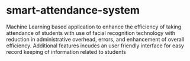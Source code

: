 # smart-attendance-system
Machine Learning based application to enhance the efficiency of taking attendance of students with use of facial  recognition technology with reduction in  administrative overhead, errors, and enhancement of  overall efficiency.  Additional features incudes an user friendly interface for easy record keeping of information related to students
